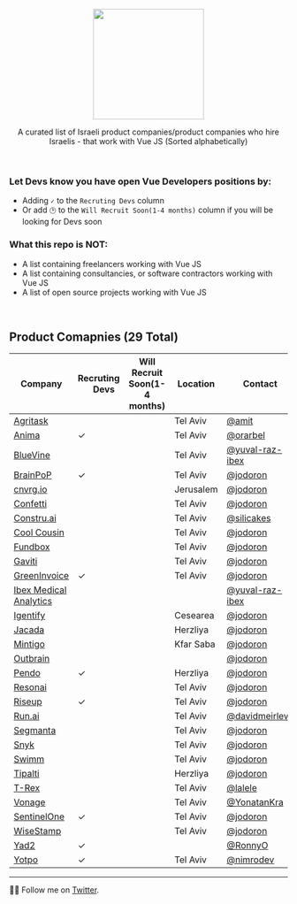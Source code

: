 <div align="center">
  
<a href="#"><img width="200px" src="https://github.com/JonathanDn/vue-companies-israel/blob/main/vue.png"></a>

A curated list of Israeli product companies/product companies who hire Israelis - that work with Vue JS
(Sorted alphabetically)

</div>

<br/>

### Let Devs know you have open Vue Developers positions by:
* Adding `✓` to the `Recruting Devs` column
* Or add `🕑` to the `Will Recruit Soon(1-4 months)` column if you will be looking for Devs soon 

### What this repo is NOT:
* A list containing freelancers working with Vue JS
* A list containing consultancies, or software contractors working with Vue JS
* A list of open source projects working with Vue JS

<br/>

## Product Comapnies (29 Total)

 Company |Recruting <a href="#"><img width="14px" src="https://github.com/JonathanDn/vue-companies-israel/blob/main/vue.png"></a> Devs | Will Recruit Soon(1-4 months) | Location | Contact | 
-----|-----|-----|-----|-----|
[Agritask](https://start.agritask.com/) |  |  | Tel Aviv | [@amit](https://github.com/amit-82) | 
[Anima](https://www.animaapp.com/) | ✓ |  | Tel Aviv | [@orarbel](https://github.com/orarbel) | 
[BlueVine](https://www.bluevine.com/) |  |  | Tel Aviv | [@yuval-raz-ibex](https://twitter.com/yuvalraz) | 
[BrainPoP](https://brainpop.com) | ✓ |  | Tel Aviv | [@jodoron](https://twitter.com/jodoron)
[cnvrg.io](https://cnvrg.io) |  |  | Jerusalem | [@jodoron](https://twitter.com/jodoron)
[Confetti](https://www.withconfetti.com/) |  |  | Tel Aviv | [@jodoron](https://twitter.com/jodoron)
[Constru.ai](https://constru.ai/) |  |  | Tel Aviv | [@silicakes](https://github.com/silicakes)
[Cool Cousin](https://www.coolcousin.com) |  |  | Tel Aviv | [@jodoron](https://twitter.com/jodoron)
[Fundbox](https:///fundbox.com) |  |  | Tel Aviv | [@jodoron](https://twitter.com/jodoron)
[Gaviti](https://www.gaviti.com) |  |  | Tel Aviv | [@jodoron](https://twitter.com/jodoron)
[GreenInvoice](https://www.greeninvoice.co.il/) | ✓ |  | Tel Aviv | [@jodoron](https://twitter.com/jodoron)
[Ibex Medical Analytics](https://ibex-ai.com/) |  |  |  |  [@yuval-raz-ibex](https://twitter.com/yuvalraz)
[Igentify](https://www.igentify.com) |  |  | Cesearea | [@jodoron](https://twitter.com/jodoron)
[Jacada](https://www.jacada.com/positions-in-israel) |  |  | Herzliya | [@jodoron](https://twitter.com/jodoron)
[Mintigo](https://www.mintigo.com) |  |  | Kfar Saba | [@jodoron](https://twitter.com/jodoron)
[Outbrain](https://www.outbrain.com) |  |  |  | [@jodoron](https://twitter.com/jodoron)
[Pendo](https://pendo.io) | ✓ |  | Herzliya | [@jodoron](https://twitter.com/jodoron)
[Resonai](https://resonai.com) |  |  | Tel Aviv | [@jodoron](https://twitter.com/jodoron)
[Riseup](https://www.riseup.co.il/) | ✓ |  | Tel Aviv | [@jodoron](https://twitter.com/jodoron)
[Run.ai](https://run.ai) |  |  | Tel Aviv | [@davidmeirlevy](https://github.com/davidmeirlevy)
[Segmanta](https://segmanta.com) |  |  | Tel Aviv | [@jodoron](https://twitter.com/jodoron)
[Snyk](http://snyk.io) |  |  | Tel Aviv | [@jodoron](https://twitter.com/jodoron)
[Swimm](https://swimm.io/) |  |  | Tel Aviv | [@jodoron](https://twitter.com/jodoron)
[Tipalti](https://tipalti.com) |  |  | Herzliya | [@jodoron](https://twitter.com/jodoron)
[T-Rex](https://www.trexgroup.com/) |  |  | Tel Aviv | [@lalele](https://github.com/lalele/)
[Vonage](https://www.vonagetlv.com) |  |  | Tel Aviv | [@YonatanKra](https://twitter.com/yonatankra)
[SentinelOne](https://www.sentinelone.com/) | ✓ |  | Tel Aviv | [@jodoron](https://twitter.com/jodoron)
[WiseStamp](https://www.wisestamp.com) |  |  | Tel Aviv | [@jodoron](https://twitter.com/jodoron)
[Yad2](https://www.yad2.co.il/)| ✓ |  |  | [@RonnyO](https://github.com/RonnyO)
[Yotpo](https://www.yotpo.com) | ✓ |  | Tel Aviv | [@nimrodev](https://github.com/nimrodev)

---
👨‍💻 Follow me on [Twitter](https://twitter.com/jodoron).
